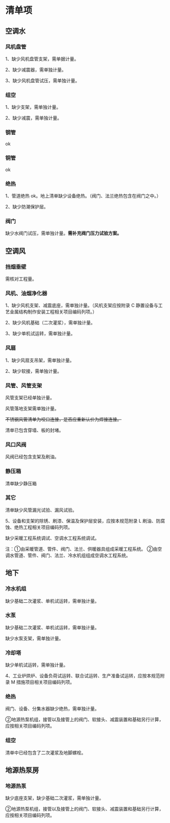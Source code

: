 # 清单项

## 空调水

### 风机盘管

1、缺少风机盘管支架，需单据计量。

2、缺少减震器，需单独计量。

3、缺少风机盘管试压，需单独计量。

### 组空

1、缺少支架，需单独计量。

2、缺少减震，需单独计量。

### 钢管

ok

### 铜管

ok

### 绝热

1、管道绝热 ok。地上清单缺少设备绝热。（阀门、法兰绝热包含在阀门之中。）

2、缺少防潮保护层。

### 阀门

缺少水阀门试压，需单独计量。**需补充阀门压力试验方案。**

## 空调风

### 挡烟垂壁

需核对工程量。

### 风机、油烟净化器

1、缺少风机支架、减震底座，需单独计量。（风机支架应按附录 C 静置设备与工艺金属结构制作安装工程相关项目编码列项。）

2、缺少风机基础（二次灌浆），需单独计量。

3、缺少单机试运转，需单独计量。

### 风扇

1、缺少风扇支吊架，需单独计量。

2、缺少软接，需单独计量。

### 风管、风管支架

风管支架已经单独计量。

风管落地支架需单独计量。

~~不锈钢风管清单为咬口连接，是否应重新认价为焊接连接。~~

清单已包含穿墙、板的封堵。

### 风口风阀

风阀已经包含支架及刷油。

### 静压箱

清单缺少静压箱

### 其它

清单缺少风管漏光试验、漏风试验。

5、设备和支架的除锈、刷漆、保温及保护层安装，应按本规范附录 L 刷油、防腐蚀、绝热工程相关项目编码列项。

缺少采暖工程系统调试、空调水工程系统调试。

注：①由采暖管道、管件、阀门、法兰、供暖器具组成采暖工程系统。
②由空调水管道、管件、阀门、法兰、冷水机组组成空调水工程系统。

## 地下

### 冷水机组

缺少基础二次灌浆、单机试运转，需单独计量。

### 水泵

缺少基础二次灌浆、单机试运转，需单独计量。

缺少水泵支架，需单独计量。

### 冷却塔

缺少单机试运转，需单独计量。

4、工业炉烘炉、设备负荷试运转、联合试运转、生产准备试运转，应按本规范附录 M 措施项目相关项目编码列项。

### 绝热

阀门、设备、分集水器缺少绝热，需单独计量。

②地源热泵机组，接管以及接管上的阀门、软接头、减震装置和基础另行计算，应按相关项目编码列项。

### 组空

清单中已经包含了二次灌浆及地脚螺栓。

## 地源热泵房

### 地源热泵

缺少底座支架，缺少基础二次灌浆，需单独计量。

②地源热泵机组，接管以及接管上的阀门、软接头、减震装置和基础另行计算，应按相关项目编码列项。
